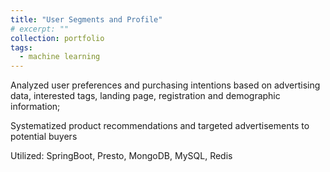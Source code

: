 ```yaml
---
title: "User Segments and Profile"
# excerpt: ""
collection: portfolio
tags: 
  - machine learning
---
```


Analyzed user preferences and purchasing intentions based on advertising data, interested tags, landing page, registration and demographic information;

Systematized product recommendations and targeted advertisements to potential buyers

Utilized: SpringBoot, Presto, MongoDB, MySQL, Redis